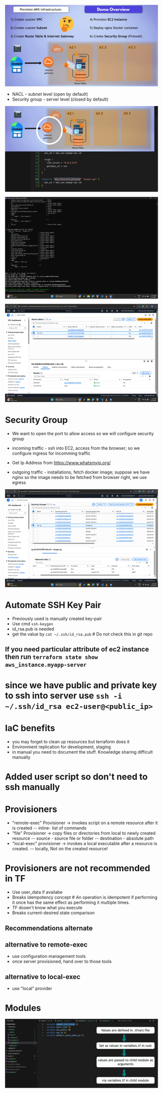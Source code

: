 ![Demo-Overview-EC2-Terraform](/assets/Demo-Overview-EC2-Terraform.png)

- NACL - subnet level (open by default)
- Security group - server level (closed by default)

![igw-ec2-terraform](/assets/igw-ec2-terraform.png)

![plan-apply-igw](/assets/plan-apply-igw.png)

![route-tables-created](/assets/route-tables-created.png)

# Security Group
- We want to open the port to allow access so we will configure security group
- incoming traffic - ssh into EC2, access from the browser; so we configure ingress for incomming traffic   

- Get Ip Address from https://www.whatsmyip.org/

- outgoing traffic - installations, fetch docker image; suppose we have nginx so the image needs to be fetched from browser right, we use egress

![sg-created-ec2](/assets/sg-created-ec2.png)

# Automate SSH Key Pair
- Previously used is manually created key-pair 
- Use cmd `ssh-keygen`
- id_rsa.pub is needed
- get the value by `cat ~/.ssh/id_rsa.pub` # Do not check this in git repo

## If you need particular attribute of ec2 instance then run `terraform state show aws_instance.myapp-server` 
# since we have public and private key to ssh into server use `ssh -i ~/.ssh/id_rsa ec2-user@<public_ip>`

# IaC benefits 
- you may forget to clean up resources but terraform does it
- Environment replication for development, staging 
- in manual you need to document the stuff. Knowledge sharing difficult manually 

# Added user script so don't need to ssh manually

# Provisioners
- "remote-exec" Provisioner -> invokes script on a remote resource after it is created -- inline- list of commands
- "file" Provisioner -> copy files or directories from local to newly created resource -- source - source file or folder -- destination - absolute path
- "local-exec" provisioner -> invokes a local executable after a resource is created. -- locally, Not on the created resource!

# Provisioners are not recommended in TF
- Use user_data if availabe
- Breaks idempotency concept # An operation is idempotent if performing it once has the same effect as performing it multiple times.
- TF dosen't know what you execute
- Breaks current-desired state comparison
## Recommendations alternate
## alternative to remote-exec 
- use configuration management tools
- once server provisioned, hand over to those tools
## alternative to local-exec 
- use "local" provider


# Modules
![Variable_hierarchy_Modules.png](/assets/Variable_hierarchy_Modules.png)